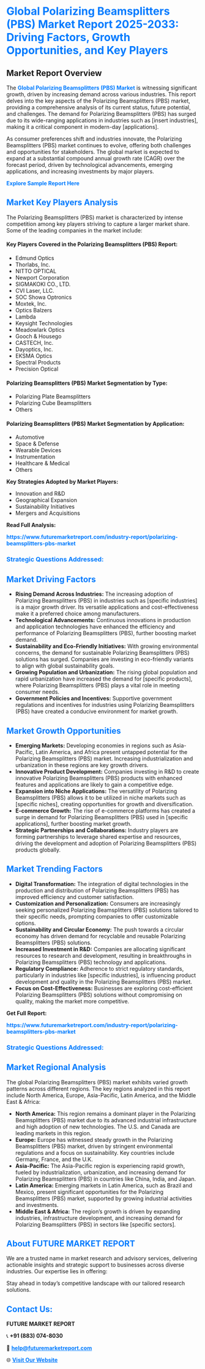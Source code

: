 <h1 style="color: #007BFF;">Global Polarizing Beamsplitters (PBS) Market Report 2025-2033: Driving Factors, Growth Opportunities, and Key Players</h1>

<section id="overview">
<h2>Market Report Overview</h2>
<p>The <a href="https://www.futuremarketreport.com/industry-report/polarizing-beamsplitters-pbs-market" style="color: #007BFF; text-decoration: none;"><strong>Global Polarizing Beamsplitters (PBS) Market</strong></a> is witnessing significant growth, driven by increasing demand across various industries. This report delves into the key aspects of the Polarizing Beamsplitters (PBS) market, providing a comprehensive analysis of its current status, future potential, and challenges. The demand for Polarizing Beamsplitters (PBS) has surged due to its wide-ranging applications in industries such as [insert industries], making it a critical component in modern-day [applications].</p>
<p>As consumer preferences shift and industries innovate, the Polarizing Beamsplitters (PBS) market continues to evolve, offering both challenges and opportunities for stakeholders. The global market is expected to expand at a substantial compound annual growth rate (CAGR) over the forecast period, driven by technological advancements, emerging applications, and increasing investments by major players.</p>
</section>

<section id="overview">
<p><a href="https://www.futuremarketreport.com/request-sample/reportId=27515" style="color: #007BFF; text-decoration: none;"><strong>Explore Sample Report Here</strong></a></p>
</section>

<section id="key-players">
<h2 style="color: #007BFF;">Market Key Players Analysis</h2>
<p>The Polarizing Beamsplitters (PBS) market is characterized by intense competition among key players striving to capture a larger market share. Some of the leading companies in the market include:</p>
<h4>Key Players Covered in the Polarizing Beamsplitters (PBS) Report:</h4>
<ul><li>Edmund Optics</li><li>Thorlabs, Inc.</li><li>NITTO OPTICAL</li><li>Newport Corporation</li><li>SIGMAKOKI CO., LTD.</li><li>CVI Laser, LLC.</li><li>SOC Showa Optronics</li><li>Moxtek, Inc.</li><li>Optics Balzers</li><li>Lambda</li><li>Keysight Technologies</li><li>Meadowlark Optics</li><li>Gooch &amp; Housego</li><li>CASTECH, Inc.</li><li>Dayoptics, Inc.</li><li>EKSMA Optics</li><li>Spectral Products</li><li>Precision Optical</li></ul>
<h4>Polarizing Beamsplitters (PBS) Market Segmentation by Type:</h4>
<ul><li>Polarizing Plate Beamsplitters</li><li>Polarizing Cube Beamsplitters</li><li>Others</li></ul>

<h4>Polarizing Beamsplitters (PBS) Market Segmentation by Application:</h4>
<ul><li>Automotive</li><li>Space &amp; Defense</li><li>Wearable Devices</li><li>Instrumentation</li><li>Healthcare &amp; Medical</li><li>Others</li></ul>
<p><strong>Key Strategies Adopted by Market Players:</strong></p>
<ul>
<li>Innovation and R&D</li>
<li>Geographical Expansion</li>
<li>Sustainability Initiatives</li>
<li>Mergers and Acquisitions</li>
</ul>
</section>

<section>
<p><strong>Read Full Analysis: </strong></p><a href="https://www.futuremarketreport.com/industry-report/polarizing-beamsplitters-pbs-market" style="color: #007BFF; text-decoration: none;"><strong>https://www.futuremarketreport.com/industry-report/polarizing-beamsplitters-pbs-market</strong></a>
<h3 style="color: #007BFF;">Strategic Questions Addressed:</h3>
</section>

<section id="driving-factors">
<h2 style="color: #007BFF;">Market Driving Factors</h2>
<ul>
<li><strong>Rising Demand Across Industries:</strong> The increasing adoption of Polarizing Beamsplitters (PBS) in industries such as [specific industries] is a major growth driver. Its versatile applications and cost-effectiveness make it a preferred choice among manufacturers.</li>
<li><strong>Technological Advancements:</strong> Continuous innovations in production and application technologies have enhanced the efficiency and performance of Polarizing Beamsplitters (PBS), further boosting market demand.</li>
<li><strong>Sustainability and Eco-Friendly Initiatives:</strong> With growing environmental concerns, the demand for sustainable Polarizing Beamsplitters (PBS) solutions has surged. Companies are investing in eco-friendly variants to align with global sustainability goals.</li>
<li><strong>Growing Population and Urbanization:</strong> The rising global population and rapid urbanization have increased the demand for [specific products], where Polarizing Beamsplitters (PBS) plays a vital role in meeting consumer needs.</li>
<li><strong>Government Policies and Incentives:</strong> Supportive government regulations and incentives for industries using Polarizing Beamsplitters (PBS) have created a conducive environment for market growth.</li>
</ul>
</section>

<section id="growth-opportunities">
<h2 style="color: #007BFF;">Market Growth Opportunities</h2>
<ul>
<li><strong>Emerging Markets:</strong> Developing economies in regions such as Asia-Pacific, Latin America, and Africa present untapped potential for the Polarizing Beamsplitters (PBS) market. Increasing industrialization and urbanization in these regions are key growth drivers.</li>
<li><strong>Innovative Product Development:</strong> Companies investing in R&D to create innovative Polarizing Beamsplitters (PBS) products with enhanced features and applications are likely to gain a competitive edge.</li>
<li><strong>Expansion into Niche Applications:</strong> The versatility of Polarizing Beamsplitters (PBS) allows it to be utilized in niche markets such as [specific niches], creating opportunities for growth and diversification.</li>
<li><strong>E-commerce Growth:</strong> The rise of e-commerce platforms has created a surge in demand for Polarizing Beamsplitters (PBS) used in [specific applications], further boosting market growth.</li>
<li><strong>Strategic Partnerships and Collaborations:</strong> Industry players are forming partnerships to leverage shared expertise and resources, driving the development and adoption of Polarizing Beamsplitters (PBS) products globally.</li>
</ul>
</section>

<section id="trending-factors">
<h2 style="color: #007BFF;">Market Trending Factors</h2>
<ul>
<li><strong>Digital Transformation:</strong> The integration of digital technologies in the production and distribution of Polarizing Beamsplitters (PBS) has improved efficiency and customer satisfaction.</li>
<li><strong>Customization and Personalization:</strong> Consumers are increasingly seeking personalized Polarizing Beamsplitters (PBS) solutions tailored to their specific needs, prompting companies to offer customizable options.</li>
<li><strong>Sustainability and Circular Economy:</strong> The push towards a circular economy has driven demand for recyclable and reusable Polarizing Beamsplitters (PBS) solutions.</li>
<li><strong>Increased Investment in R&D:</strong> Companies are allocating significant resources to research and development, resulting in breakthroughs in Polarizing Beamsplitters (PBS) technology and applications.</li>
<li><strong>Regulatory Compliance:</strong> Adherence to strict regulatory standards, particularly in industries like [specific industries], is influencing product development and quality in the Polarizing Beamsplitters (PBS) market.</li>
<li><strong>Focus on Cost-Effectiveness:</strong> Businesses are exploring cost-efficient Polarizing Beamsplitters (PBS) solutions without compromising on quality, making the market more competitive.</li>
</ul>
</section>

<section>
<p><strong>Get Full Report: </strong></p><a href="https://www.futuremarketreport.com/industry-report/polarizing-beamsplitters-pbs-market" style="color: #007BFF; text-decoration: none;"><strong>https://www.futuremarketreport.com/industry-report/polarizing-beamsplitters-pbs-market</strong></a>
<h3 style="color: #007BFF;">Strategic Questions Addressed:</h3>
</section>


<section id="regional-analysis">
<h2 style="color: #007BFF;">Market Regional Analysis</h2>
<p>The global Polarizing Beamsplitters (PBS) market exhibits varied growth patterns across different regions. The key regions analyzed in this report include North America, Europe, Asia-Pacific, Latin America, and the Middle East & Africa:</p>
<ul>
<li><strong>North America:</strong> This region remains a dominant player in the Polarizing Beamsplitters (PBS) market due to its advanced industrial infrastructure and high adoption of new technologies. The U.S. and Canada are leading markets in this region.</li>
<li><strong>Europe:</strong> Europe has witnessed steady growth in the Polarizing Beamsplitters (PBS) market, driven by stringent environmental regulations and a focus on sustainability. Key countries include Germany, France, and the U.K.</li>
<li><strong>Asia-Pacific:</strong> The Asia-Pacific region is experiencing rapid growth, fueled by industrialization, urbanization, and increasing demand for Polarizing Beamsplitters (PBS) in countries like China, India, and Japan.</li>
<li><strong>Latin America:</strong> Emerging markets in Latin America, such as Brazil and Mexico, present significant opportunities for the Polarizing Beamsplitters (PBS) market, supported by growing industrial activities and investments.</li>
<li><strong>Middle East & Africa:</strong> The region’s growth is driven by expanding industries, infrastructure development, and increasing demand for Polarizing Beamsplitters (PBS) in sectors like [specific sectors].</li>
</ul>
</section>

<footer>
<h2 style="color: #007BFF;">About FUTURE MARKET REPORT</h2>
<p>We are a trusted name in market research and advisory services, delivering actionable insights and strategic support to businesses across diverse industries. Our expertise lies in offering:</p>

<p>Stay ahead in today’s competitive landscape with our tailored research solutions.</p>

<h2 style="color: #007BFF;">Contact Us:</h2>
<p><strong>FUTURE MARKET REPORT</strong></p>
<p>📞 <strong>+91 (883) 074-8030</strong></p>
<p>📧 <strong><a href="mailto:help@futuremarketreport.com" style="color: #007BFF;">help@futuremarketreport.com</a></strong></p>
<p>🌐 <strong><a href="https://www.futuremarketreport.com/" style="color: #007BFF;">Visit Our Website</a></strong></p>
</footer>